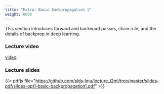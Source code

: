 ```yaml
---
title: "Extra: Basic Backpropagation 1"
weight: 8008
---
```

This section introduces forward and backward passes, chain rule, and the details of backprop in deep learning.
<!--more-->

### Lecture video

[video](https://drive.google.com/file/d/1rLKDhBrFE92x7ysoU0rlw_k8ojnKMMz6/view?usp=sharing)

### Lecture slides

{{< pdfjs file="https://github.com/slds-lmu/lecture_i2ml/tree/master/slides-pdf/slides-opt1-basic-backpropagation1.pdf" >}}




